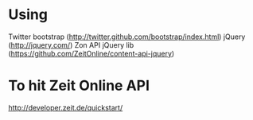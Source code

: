 # Using
 Twitter bootstrap (http://twitter.github.com/bootstrap/index.html)
 jQuery (http://jquery.com/)
 Zon API jQuery lib (https://github.com/ZeitOnline/content-api-jquery)

 # To hit Zeit Online API
 http://developer.zeit.de/quickstart/

 